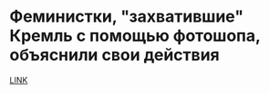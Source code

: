 # Феминистки, "захватившие" Кремль с помощью фотошопа, объяснили свои действия



[LINK](https://varlamov.ru/2275816.html)